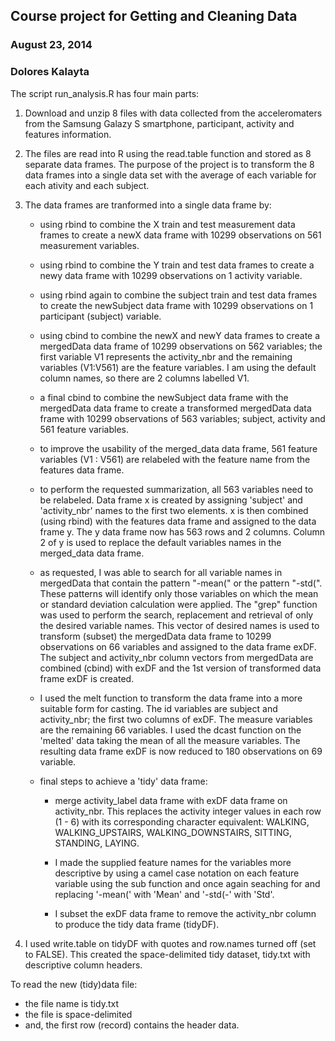 ## Course project for Getting and Cleaning Data
### August 23, 2014
### Dolores Kalayta

The script run_analysis.R has four main parts:

1. Download and unzip 8 files with data collected from the acceleromaters from the Samsung Galazy S smartphone, participant, 
   activity and features information. 
   
2. The files are read into R using the read.table function and stored as 8 separate data frames.
   The purpose of the project is to transform the 8 data frames into a single data set with the average of each variable
   for each ativity and each subject.
   
3. The data frames are tranformed into a single data frame by: 

	* using rbind to combine the X train and test measurement data frames to create a newX data frame with
	10299 observations on 561 measurement variables.
	
	* using rbind to combine the Y train and test data frames to create a newy data frame with 
	10299 observations on 1 activity variable.
	
	* using rbind again to combine the subject train and test data frames to create the newSubject data frame
	with 10299 observations on 1 participant (subject) variable.
	
	* using cbind to combine the newX and newY data frames to create a mergedData data frame of 10299
	observations on 562 variables; the first variable V1 represents the activity_nbr and the remaining variables
	(V1:V561) are the feature variables.  I am using the default column names, so there are 2 columns labelled V1.
	
	* a final cbind to combine the newSubject data frame with the mergedData data frame to create a transformed
	mergedData data frame with 10299 observations of 563 variables; subject, activity and 561 feature variables.
	
	* to improve the usability of the merged_data data frame, 561 feature variables (V1 : V561) are relabeled with
	the feature name from the features data frame.
	
	* to perform the requested summarization, all 563 variables need to be relabeled.  Data frame x is created by assigning
	'subject' and 'activity_nbr' names to the first two elements. x is then combined (using rbind) with the features data frame
	and assigned to the data frame y.  The y data frame now has 563 rows and 2 columns.  Column 2 of y is used to 
	replace the default variables names in the merged_data data frame.
	
	* as requested, I was able to search for all variable names in mergedData that contain the pattern "-mean(" or the 
	pattern "-std(".  These patterns will identify only those variables on which the mean or standard deviation calculation 
	were applied. The "grep" function was used to perform the search, replacement and retrieval of only the desired variable names. 
	This vector of desired names is used to transform (subset) the mergedData data frame to 10299 observations on 66 variables and 
	assigned to the data frame exDF. The subject and activity_nbr column vectors from mergedData are combined (cbind) with 
	exDF and the 1st version of transformed data frame exDF is created.
	
	* I used the melt function to transform the data frame into a more suitable form for casting.  The id variables are subject and 
	activity_nbr; the first two columns of exDF.  The measure variables are the remaining 66 variables. I used the dcast function 
	on the 'melted' data taking the mean of all the measure variables.  The resulting data frame exDF is now reduced to 180 
	observations on 69 variable. 
	
	* final steps to achieve a 'tidy' data frame:
		* merge activity_label data frame with exDF data frame on activity_nbr.  This replaces the activity integer values in 
		each row (1 - 6) with its corresponding character equivalent: WALKING, WALKING_UPSTAIRS, WALKING_DOWNSTAIRS, SITTING, 
		STANDING, LAYING. 
		
		* I made the supplied feature names for the variables more descriptive by using a camel case notation on each feature 
		variable using the sub function and once again seaching for and replacing '-mean(' with 'Mean' and '-std(-' with 'Std'. 
		
		* I subset the exDF data frame to remove the activity_nbr column to produce the tidy data frame (tidyDF).
		
4. I used write.table on tidyDF with quotes and row.names turned off (set to FALSE).  This created the space-delimited tidy dataset, 
tidy.txt with descriptive column headers.
	
To read the new (tidy)data file:
* the file name is tidy.txt
* the file is space-delimited
* and, the first row (record) contains the header data. 
		
		
		
   
   